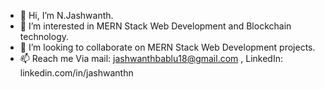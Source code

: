 - 👋 Hi, I’m N.Jashwanth.
- 👀 I’m interested in MERN Stack Web Development and Blockchain technology.
- 💞️ I’m looking to collaborate on MERN Stack Web Development projects.
- 📫 Reach me Via mail: jashwanthbablu18@gmail.com , LinkedIn: linkedin.com/in/jashwanthn

<!---
Jashwanthbablu18/Jashwanthbablu18 is a ✨ special ✨ repository because its `README.md` (this file) appears on your GitHub profile.
You can click the Preview link to take a look at your changes.
--->
